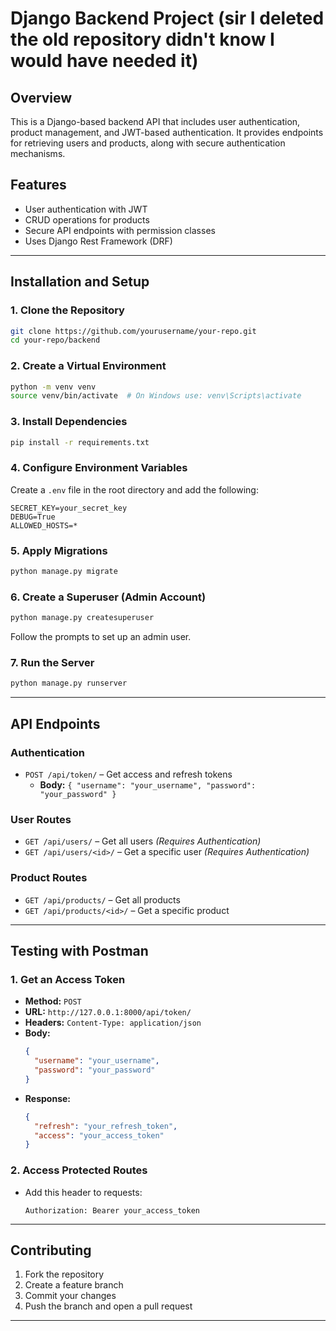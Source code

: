 # Django Backend Project (sir I deleted the old repository didn't know I would have needed it)

## **Overview**
This is a Django-based backend API that includes user authentication, product management, and JWT-based authentication. It provides endpoints for retrieving users and products, along with secure authentication mechanisms.

## **Features**
- User authentication with JWT
- CRUD operations for products
- Secure API endpoints with permission classes
- Uses Django Rest Framework (DRF)

---

## **Installation and Setup**

### **1. Clone the Repository**
```sh
git clone https://github.com/yourusername/your-repo.git
cd your-repo/backend
```

### **2. Create a Virtual Environment**
```sh
python -m venv venv
source venv/bin/activate  # On Windows use: venv\Scripts\activate
```

### **3. Install Dependencies**
```sh
pip install -r requirements.txt
```

### **4. Configure Environment Variables**
Create a `.env` file in the root directory and add the following:
```env
SECRET_KEY=your_secret_key
DEBUG=True
ALLOWED_HOSTS=*
```

### **5. Apply Migrations**
```sh
python manage.py migrate
```

### **6. Create a Superuser (Admin Account)**
```sh
python manage.py createsuperuser
```
Follow the prompts to set up an admin user.

### **7. Run the Server**
```sh
python manage.py runserver
```

---

## **API Endpoints**

### **Authentication**
- `POST /api/token/` – Get access and refresh tokens
  - **Body:** `{ "username": "your_username", "password": "your_password" }`

### **User Routes**
- `GET /api/users/` – Get all users *(Requires Authentication)*
- `GET /api/users/<id>/` – Get a specific user *(Requires Authentication)*

### **Product Routes**
- `GET /api/products/` – Get all products
- `GET /api/products/<id>/` – Get a specific product

---

## **Testing with Postman**

### **1. Get an Access Token**
- **Method:** `POST`
- **URL:** `http://127.0.0.1:8000/api/token/`
- **Headers:** `Content-Type: application/json`
- **Body:**
  ```json
  {
    "username": "your_username",
    "password": "your_password"
  }
  ```
- **Response:**
  ```json
  {
    "refresh": "your_refresh_token",
    "access": "your_access_token"
  }
  ```

### **2. Access Protected Routes**
- Add this header to requests:
  ```
  Authorization: Bearer your_access_token
  ```

---

## **Contributing**
1. Fork the repository
2. Create a feature branch
3. Commit your changes
4. Push the branch and open a pull request

---
